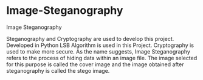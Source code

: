 # Image-Steganography
Image Steganography

Steganography and Cryptography are used to develop this project. Developed in Python LSB Algorithm is used in this Project. Cryptography is used to make more secure.
As the name suggests, Image Steganography refers to the process of hiding data within an image file. The image selected for this purpose is called the cover image and the image obtained after steganography is called the stego image. 
